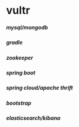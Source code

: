 # vultr

##### mysql/mongodb
##### gradle
##### zookeeper
##### spring boot
##### spring cloud/apache thrift
##### bootstrap
##### elasticsearch/kibana
